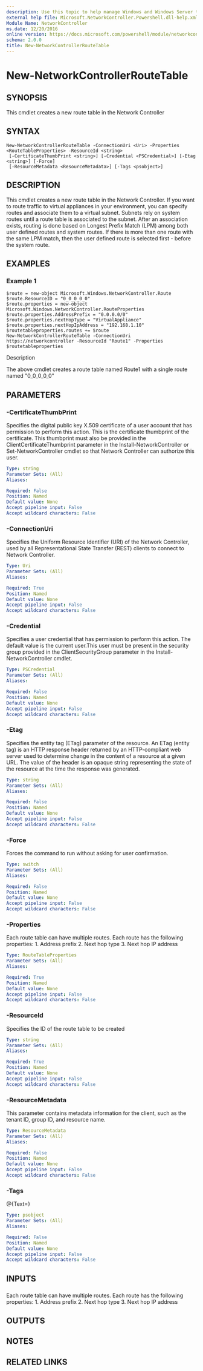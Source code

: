 ```yaml
---
description: Use this topic to help manage Windows and Windows Server technologies with Windows PowerShell.
external help file: Microsoft.NetworkController.Powershell.dll-help.xml
Module Name: NetworkController
ms.date: 12/20/2016
online version: https://docs.microsoft.com/powershell/module/networkcontroller/new-networkcontrollerroutetable?view=windowsserver2019-ps&wt.mc_id=ps-gethelp
schema: 2.0.0
title: New-NetworkControllerRouteTable
---
```


# New-NetworkControllerRouteTable

## SYNOPSIS

This cmdlet creates a new route table in the Network Controller

## SYNTAX

```
New-NetworkControllerRouteTable -ConnectionUri <Uri> -Properties <RouteTableProperties> -ResourceId <string>
 [-CertificateThumbPrint <string>] [-Credential <PSCredential>] [-Etag <string>] [-Force]
 [-ResourceMetadata <ResourceMetadata>] [-Tags <psobject>]
```

## DESCRIPTION
This cmdlet creates a new route table in the Network Controller.
If you want to route traffic to virtual appliances in your environment, you can specify routes and associate them to a virtual subnet.
Subnets rely on system routes until a route table is associated to the subnet.
After an association exists, routing is done based on Longest Prefix Match (LPM) among both user defined routes and system routes. 
If there is more than one route with the same LPM match, then the user defined route is selected first - before the system route.

## EXAMPLES

### Example 1
```
$route = new-object Microsoft.Windows.NetworkController.Route
$route.ResourceID = "0_0_0_0_0"
$route.properties = new-object Microsoft.Windows.NetworkController.RouteProperties
$route.properties.AddressPrefix = "0.0.0.0/0"
$route.properties.nextHopType = "VirtualAppliance"
$route.properties.nextHopIpAddress = "192.168.1.10"
$routetableproperties.routes += $route
New-NetworkControllerRouteTable -ConnectionUri https://networkcontroller -ResourceId "Route1" -Properties $routetableproperties
```

Description



The above cmdlet creates a route table named Route1 with a single route named "0_0_0_0_0"

## PARAMETERS

### -CertificateThumbPrint
Specifies the digital public key X.509 certificate of a user account that has permission to perform this action.
This is the certificate thumbprint of the certificate.
This thumbprint must also be provided in the ClientCertificateThumbprint parameter in the Install-NetworkController or Set-NetworkController cmdlet so that Network Controller can authorize this user.

```yaml
Type: string
Parameter Sets: (All)
Aliases: 

Required: False
Position: Named
Default value: None
Accept pipeline input: False
Accept wildcard characters: False
```

### -ConnectionUri
Specifies the Uniform Resource Identifier (URI) of the Network Controller, used by all Representational State Transfer (REST) clients to connect to Network Controller.

```yaml
Type: Uri
Parameter Sets: (All)
Aliases: 

Required: True
Position: Named
Default value: None
Accept pipeline input: False
Accept wildcard characters: False
```

### -Credential
Specifies a user credential that has permission to perform this action.
The default value is the current user.This user must be present in the security group provided in the ClientSecurityGroup parameter in the Install-NetworkController cmdlet.

```yaml
Type: PSCredential
Parameter Sets: (All)
Aliases: 

Required: False
Position: Named
Default value: None
Accept pipeline input: False
Accept wildcard characters: False
```

### -Etag
Specifies the entity tag (ETag) parameter of the resource.
An ETag (entity tag) is an HTTP response header returned by an HTTP-compliant web server used to determine change in the content of a resource at a given URL.
The value of the header is an opaque string representing the state of the resource at the time the response was generated.

```yaml
Type: string
Parameter Sets: (All)
Aliases: 

Required: False
Position: Named
Default value: None
Accept pipeline input: False
Accept wildcard characters: False
```

### -Force
Forces the command to run without asking for user confirmation.

```yaml
Type: switch
Parameter Sets: (All)
Aliases: 

Required: False
Position: Named
Default value: None
Accept pipeline input: False
Accept wildcard characters: False
```

### -Properties
Each route table can have multiple routes.
Each route has the following properties:
1.
Address prefix
2.
Next hop type
3.
Next hop IP address

```yaml
Type: RouteTableProperties
Parameter Sets: (All)
Aliases: 

Required: True
Position: Named
Default value: None
Accept pipeline input: False
Accept wildcard characters: False
```

### -ResourceId
Specifies the ID of the route table to be created

```yaml
Type: string
Parameter Sets: (All)
Aliases: 

Required: True
Position: Named
Default value: None
Accept pipeline input: False
Accept wildcard characters: False
```

### -ResourceMetadata
This parameter contains metadata information for the client, such as the tenant ID, group ID, and resource name.

```yaml
Type: ResourceMetadata
Parameter Sets: (All)
Aliases: 

Required: False
Position: Named
Default value: None
Accept pipeline input: False
Accept wildcard characters: False
```

### -Tags
@{Text=}

```yaml
Type: psobject
Parameter Sets: (All)
Aliases: 

Required: False
Position: Named
Default value: None
Accept pipeline input: False
Accept wildcard characters: False
```

## INPUTS

### 
Each route table can have multiple routes.
Each route has the following properties:
1.
Address prefix
2.
Next hop type
3.
Next hop IP address

## OUTPUTS

## NOTES
## RELATED LINKS

